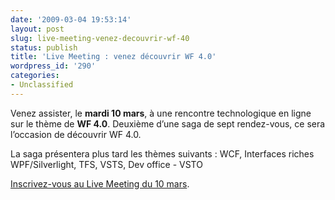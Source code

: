 ```yaml
---
date: '2009-03-04 19:53:14'
layout: post
slug: live-meeting-venez-decouvrir-wf-40
status: publish
title: 'Live Meeting : venez découvrir WF 4.0'
wordpress_id: '290'
categories:
- Unclassified
---
```


Venez assister, le **mardi 10 mars**, à une rencontre technologique en ligne sur le thème de **WF 4.0**. Deuxième d’une saga de sept rendez-vous, ce sera l’occasion de découvrir WF 4.0.




La saga présentera plus tard les thèmes suivants : WCF, Interfaces riches WPF/Silverlight, TFS, VSTS, Dev office - VSTO




[Inscrivez-vous au Live Meeting du 10 mars](http://msevents.microsoft.com/CUI/EventDetail.aspx?EventID=1032406962&Culture=fr-FR).



